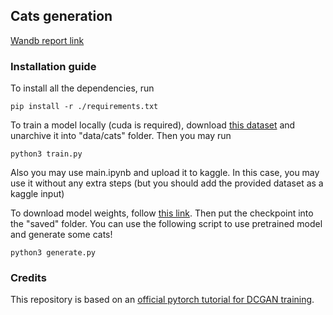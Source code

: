## Cats generation

[Wandb report link](https://wandb.ai/h1de0us/cats-generation/reports/Cats-generation--Vmlldzo2Mjk0MTcz)

### Installation guide
To install all the dependencies, run
```shell
pip install -r ./requirements.txt
```

To train a model locally (cuda is required), download [this dataset](https://www.kaggle.com/datasets/spandan2/cats-faces-64x64-for-generative-models) and unarchive it into "data/cats" folder. Then you may run
```shell
python3 train.py
```

Also you may use main.ipynb and upload it to kaggle. In this case, you may use it without any extra steps (but you should add the provided dataset as a kaggle input)

To download model weights, follow [this link](https://drive.google.com/file/d/1stGE9soueOgwmCvdBkAd7Qvni3PP2tUs/view?usp=drive_link). Then put the checkpoint into the "saved" folder. 
You can use the following script to use pretrained model and generate some cats!
```shell
python3 generate.py
```

### Credits
This repository is based on an [official pytorch tutorial for DCGAN training](https://pytorch.org/tutorials/beginner/dcgan_faces_tutorial.html).
